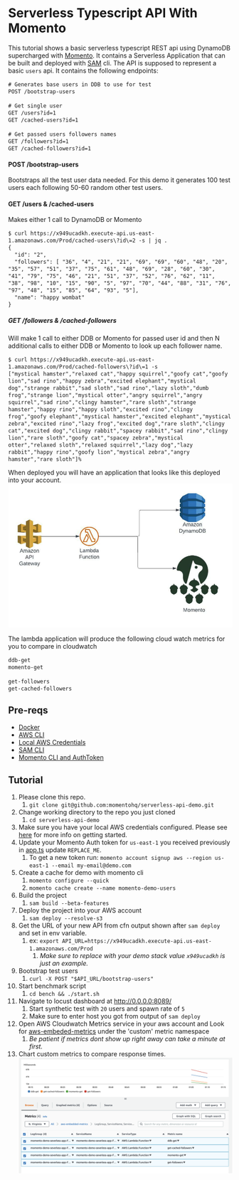 # Serverless Typescript API With Momento

This tutorial shows a basic serverless typescript REST api using DynamoDB supercharged with [Momento](https://www.gomomento.com/). It contains a 
Serverless Application that can be built and deployed with [SAM](https://docs.aws.amazon.com/serverless-application-model/latest/developerguide/what-is-sam.html) cli. The API is supposed to represent a basic `users` 
api. It contains the following endpoints:

```text
# Generates base users in DDB to use for test 
POST /bootstrap-users

# Get single user
GET /users?id=1
GET /cached-users?id=1

# Get passed users followers names
GET /followers?id=1
GET /cached-followers?id=1
```

#### POST /bootstrap-users
Bootstraps all the test user data needed. For this demo it generates
100 test users each following 50-60 random other test users.

#### GET /users & /cached-users
Makes either 1 call to DynamoDB or Momento
```text
$ curl https://x949ucadkh.execute-api.us-east-1.amazonaws.com/Prod/cached-users\?id\=2 -s | jq .
{
  "id": "2",
  "followers": [ "36", "4", "21", "21", "69", "69", "60", "48", "20", "35", "57", "51", "37", "75", "61", "48", "69", "28", "60", "30", "41", "79", "75", "46", "21", "51", "37", "52", "76", "62", "11", "38", "98", "10", "15", "90", "5", "97", "70", "44", "88", "31", "76", "97", "48", "15", "85", "64", "93", "5"],
  "name": "happy wombat"
}
```

##### GET /followers & /cached-followers
Will make 1 call to either DDB or Momento for passed user id and then N 
additional calls to either DDB or Momento to look up each follower name.
```text
$ curl https://x949ucadkh.execute-api.us-east-1.amazonaws.com/Prod/cached-followers\?id\=1 -s
["mystical hamster","relaxed cat","happy squirrel","goofy cat","goofy lion","sad rino","happy zebra","excited elephant","mystical dog","strange rabbit","sad sloth","sad rino","lazy sloth","dumb frog","strange lion","mystical otter","angry squirrel","angry squirrel","sad rino","clingy hamster","rare sloth","strange hamster","happy rino","happy sloth","excited rino","clingy frog","goofy elephant","mystical hamster","excited elephant","mystical zebra","excited rino","lazy frog","excited dog","rare sloth","clingy cat","excited dog","clingy rabbit","spacey rabbit","sad rino","clingy lion","rare sloth","goofy cat","spacey zebra","mystical otter","relaxed sloth","relaxed squirrel","lazy dog","lazy rabbit","happy rino","goofy lion","mystical zebra","angry hamster","rare sloth"]%
```
When deployed you will have an application that looks like this deployed into your account.
![Arch](./pics/arch.jpeg)

The lambda application will produce the following cloud watch metrics for you to compare in cloudwatch 
```text
ddb-get
momento-get

get-followers
get-cached-followers
```

## Pre-reqs
* [Docker](https://docs.docker.com/engine/install/)
* [AWS CLI](https://docs.aws.amazon.com/cli/latest/userguide/getting-started-install.html)
* [Local AWS Credentials](https://docs.aws.amazon.com/cli/latest/userguide/cli-configure-quickstart.html)
* [SAM CLI](https://docs.aws.amazon.com/serverless-application-model/latest/developerguide/serverless-sam-cli-install.html)
* [Momento CLI and AuthToken](https://github.com/momentohq/momento-cli#quick-start)

## Tutorial
1. Please clone this repo.
    1. `git clone git@github.com:momentohq/serverless-api-demo.git`
2. Change working directory to the repo you just cloned
    1. `cd serverless-api-demo`
3. Make sure you have your local AWS credentials configured. Please see [here](https://docs.aws.amazon.com/cli/latest/userguide/cli-configure-quickstart.html) for more info on getting started.
4. Update your Momento Auth token for `us-east-1` you received previously in [app.ts](https://github.com/momentohq/serverless-api-demo/blob/main/src/app.ts#L10) update `REPLACE_ME`.
   1. To get a new token run:
      `momento account signup aws --region us-east-1 --email my-email@demo.com`
5. Create a cache for demo with momento cli
   1. `momento configure --quick`
   2. `momento cache create --name momento-demo-users`
7. Build the project
    1. `sam build --beta-features`
8. Deploy the project into your AWS account
    1. `sam deploy --resolve-s3`
9. Get the URL of your new API from cfn output shown after `sam deploy` and set in env variable.
   1. ex: `export API_URL=https://x949ucadkh.execute-api.us-east-1.amazonaws.com/Prod`
      1. _Make sure to replace with your demo stack value `x949ucadkh` is just an example._
10. Bootstrap test users
    1. `curl -X POST "$API_URL/bootstrap-users"`
11. Start benchmark script
     1. `cd bench && ./start.sh`
12. Navigate to locust dashboard at http://0.0.0.0:8089/
    1. Start synthetic test with `20` users and spawn rate of `5`
    2. Make sure to enter host you got from output of `sam deploy`
13. Open AWS Cloudwatch Metrics service in your aws account and Look for [aws-embeded-metrics](https://us-east-1.console.aws.amazon.com/cloudwatch/home?region=us-east-1#metricsV2:graph=~();namespace=~'aws-embedded-metrics) under the 'custom' metric namespace
    1. _Be patient if metrics dont show up right away can take a minute at first._
14. Chart custom metrics to compare response times. 
    ![Image](./pics/metrics.png)

